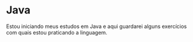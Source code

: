 # Java
Estou iniciando meus estudos em Java e aqui guardarei alguns exercícios com quais estou praticando a linguagem.
